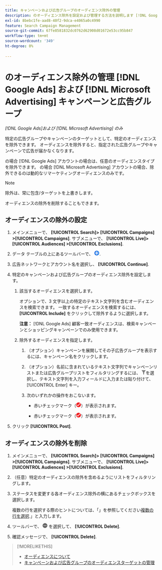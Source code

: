 ```yaml
---
title: キャンペーンおよび広告グループのオーディエンス除外の管理
description: のオーディエンス除外を設定および管理する方法を説明します [!DNL Google Ads] および [!DNL Microsoft Advertising] キャンペーンと広告グループ。
exl-id: 8bebc1fe-aad8-40f2-9dca-e4065a0c4990
feature: Search Campaign Management
source-git-commit: 67fe8581832dc0762d62908d01672e53cc95b847
workflow-type: tm+mt
source-wordcount: '349'
ht-degree: 0%

---
```


# のオーディエンス除外の管理 [!DNL Google Ads] および [!DNL Microsoft Advertising] キャンペーンと広告グループ

*[!DNL Google Ads]および [!DNL Microsoft Advertising] のみ*

特定の広告グループやキャンペーンのターゲットとして、特定のオーディエンスを除外できます。 オーディエンスを除外すると、指定された広告グループやキャンペーンで広告が届かなくなります。

の場合 [!DNL Google Ads] アカウントの場合は、任意のオーディエンスタイプを除外できます。 の場合 [!DNL Microsoft Advertising] アカウントの場合、除外できるのは動的なリマーケティングオーディエンスのみです。

>[!NOTE]
>
>除外は、常に包含/ターゲットを上書きします。

オーディエンスの除外を削除することもできます。

## オーディエンスの除外の設定

1. メインメニューで、 **[!UICONTROL Search]> [!UICONTROL Campaigns] >[!UICONTROL Campaigns]**. サブメニューで、 **[!UICONTROL Live]> [!UICONTROL Audiences] >[!UICONTROL Exclusions]**.

1. データ テーブルの上にあるツールバーで、 ![作成](/help/search-social-commerce/assets/add.png "作成").

1. 広告ネットワークとアカウント名を選択し、 **[!UICONTROL Continue]**.

1. 特定のキャンペーンおよび広告グループのオーディエンス除外を設定します。

   1. 該当するオーディエンスを選択します。

      オプションで、3 文字以上の特定のテキスト文字列を含むオーディエンスを検索できます。 一致するオーディエンスを検索するには、 **[!UICONTROL Include]** をクリックして除外するように選択します。

      **注意：** [!DNL Google Ads] 顧客一致オーディエンスは、検索キャンペーンとショッピングキャンペーンでのみ使用できます。

   1. 除外するオーディエンスを指定します。

      1. （オプション）キャンペーンを展開してその子広告グループを表示するには、キャンペーン名をクリックします。

      1. （オプション）名前に含まれているテキスト文字列でキャンペーンリストまたは広告グループリストをフィルタリングするには、 ![フィルター](/help/search-social-commerce/assets/filter.png "フィルター")を選択し、テキスト文字列を入力フィールドに入力または貼り付けて、 [!UICONTROL Enter] キー。

      1. 次のいずれかの操作をおこないます。

         * 赤いチェックマーク（![除外](/help/search-social-commerce/assets/exclude.png "除外")）が表示されます。

         * 赤いチェックマーク（![除外](/help/search-social-commerce/assets/exclude.png "除外")）が表示されます。

1. クリック **[!UICONTROL Post]**.

## オーディエンスの除外を削除

1. メインメニューで、 **[!UICONTROL Search]> [!UICONTROL Campaigns] >[!UICONTROL Campaigns]**. サブメニューで、 **[!UICONTROL Live]> [!UICONTROL Audiences] >[!UICONTROL Exclusions]**.

1. （任意）特定のオーディエンスの除外を含めるようにリストをフィルタリングします。

1. ステータスを変更する各オーディエンス除外の横にあるチェックボックスを選択します。

   複数の行を選択する際のヒントについては、「」を参照してください[複数の行を選択](/help/search-social-commerce/common-tasks/navigation-editing-selection/multiple-rows-select.md).」と入力します。

1. ツールバーで、 ![その他のアクション](/help/search-social-commerce/assets/more.png "その他のアクション") を選択して、 **[!UICONTROL Delete]**.

1. 確認メッセージで、 **[!UICONTROL Delete]**.

>[!MORELIKETHIS]
>
>* [オーディエンスについて](audience-about.md)
>* [キャンペーンおよび広告グループのオーディエンスターゲットの管理](/help/search-social-commerce/campaign-management/campaigns/audience-targets-manage.md)
